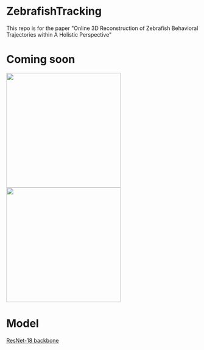 # ZebrafishTracking
This repo is for the paper "Online 3D Reconstruction of Zebrafish Behavioral Trajectories within A Holistic Perspective"

# Coming soon

<div align="left">
<!-- <img src="./consistency.gif" width ="300" height ="300" alt=""> -->
<img src="./consistency_o7.gif" width ="300" height ="300" alt="">
<img src="./coherence.gif" width ="300" height ="300" alt="">
</div>


# Model
[ResNet-18 backbone](https://drive.google.com/file/d/1joZMPoQjrmwq0DgPy7p0v-bvtJQ3CWwM/view?usp=sharing)
